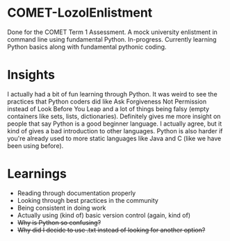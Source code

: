 # COMET-LozolEnlistment

Done for the COMET Term 1 Assessment. A mock university enlistment in command line using fundamental Python.
In-progress. Currently learning Python basics along with fundamental pythonic coding.

# Insights

I actually had a bit of fun learning through Python. It was weird to see the practices that Python coders did like Ask Forgiveness Not Permission instead of Look Before You Leap and a lot of things being falsy (empty containers like sets, lists, dictionaries). Definitely gives me more insight on people that say Python is a good beginner language. I actually agree, but it kind of gives a bad introduction to other languages. Python is also harder if you're already used to more static languages like Java and C (like we have been using before).

# Learnings

+ Reading through documentation properly
+ Looking through best practices in the community
+ Being consistent in doing work
+ Actually using (kind of) basic version control (again, kind of)
+ ~~Why is Python so confusing?~~
+ ~~Why did I decide to use .txt instead of looking for another option?~~

